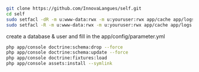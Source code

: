 ``` bash
git clone https://github.com/InnovaLangues/self.git
cd self
sudo setfacl -dR -m u:www-data:rwx -m u:youruser:rwx app/cache app/logs
sudo setfacl -R -m u:www-data:rwx -m u:youruser:rwx app/cache app/logs
```

create a database & user and fill in the app/config/parameter.yml

``` bash
php app/console doctrine:schema:drop --force
php app/console doctrine:schema:update --force
php app/console doctrine:fixtures:load
php app/console assets:install --symlink

```